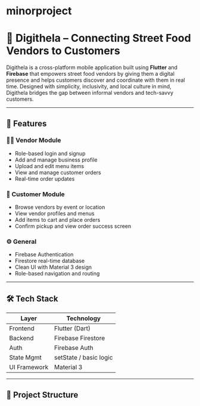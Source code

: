 # minorproject
# 📱 Digithela – Connecting Street Food Vendors to Customers

Digithela is a cross-platform mobile application built using **Flutter** and **Firebase** that empowers street food vendors by giving them a digital presence and helps customers discover and coordinate with them in real time. Designed with simplicity, inclusivity, and local culture in mind, Digithela bridges the gap between informal vendors and tech-savvy customers.

---

## 🚀 Features

### 👨‍🍳 Vendor Module
- Role-based login and signup
- Add and manage business profile
- Upload and edit menu items
- View and manage customer orders
- Real-time order updates

### 👤 Customer Module
- Browse vendors by event or location
- View vendor profiles and menus
- Add items to cart and place orders
- Confirm pickup and view order success screen

### ⚙️ General
- Firebase Authentication
- Firestore real-time database
- Clean UI with Material 3 design
- Role-based navigation and routing

---

## 🛠️ Tech Stack

| Layer        | Technology         |
|--------------|--------------------|
| Frontend     | Flutter (Dart)     |
| Backend      | Firebase Firestore |
| Auth         | Firebase Auth      |
| State Mgmt   | setState / basic logic |
| UI Framework | Material 3         |

---

## 📂 Project Structure
